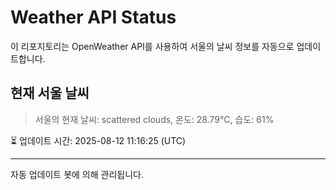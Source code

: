 
# Weather API Status

이 리포지토리는 OpenWeather API를 사용하여 서울의 날씨 정보를 자동으로 업데이트합니다.

## 현재 서울 날씨
> 서울의 현재 날씨: scattered clouds, 온도: 28.79°C, 습도: 61%

⏳ 업데이트 시간: 2025-08-12 11:16:25 (UTC)

---
자동 업데이트 봇에 의해 관리됩니다.
